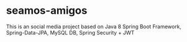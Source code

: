 # seamos-amigos
This is an social media project based on Java 8
Spring Boot Framework, Spring-Data-JPA, MySQL DB, Spring Security + JWT

